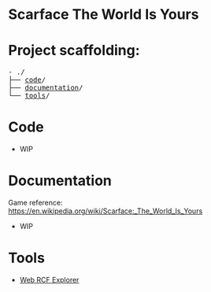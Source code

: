 # Scarface The World Is Yours

<p align="center">
  <!--img width="460" height="300" src="https://user-images.githubusercontent.com/44430306/169044742-49f5a400-72fd-405e-8adf-aa647d9f0db8.png"-->
</p>

<!--hr-->

<h1>Project scaffolding:</h1>

<pre>
- ./
├── <a href="#code">code</a>/
├── <a href="#documentation">documentation</a>/
└── <a href="#tools">tools</a>/
</pre>

# Code
- WIP
# Documentation
Game reference: https://en.wikipedia.org/wiki/Scarface:_The_World_Is_Yours
- WIP
<!--<h2>Pure3D</h2>
WIP
<h2>Torque</h2>
WIP
<h2>ravenphysics</h2>
WIP
-->
# Tools
- <a href="https://raw.githack.com/1h3a3x7/scarface/main/tools/web-rcf-explorer/ui.html">Web RCF Explorer</a>

